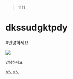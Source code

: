 >1111
# dkssudgktpdy
#안녕하세요

<img src = "https://i.namu.wiki/i/7Wc5p9D5RBJrWovOA_-aPNVE7YdY-TFSPL5sn05vi0Y1w4g5esnouINxSBrOdKkKooMpr-VV_uw5jEhQUY_Mnw.webp">

```
안녕하세요
```
```보노보노```

